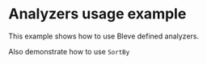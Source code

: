 # Analyzers usage example

This example shows how to use Bleve defined analyzers.

Also demonstrate how to use `SortBy`  
